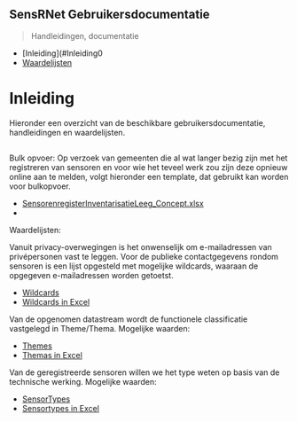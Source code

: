SensRNet Gebruikersdocumentatie
-------------------------------
> Handleidingen, documentatie

- [Inleiding](#Inleiding0
- [Waardelijsten](#Waardelijsten)

Inleiding
============
Hieronder een overzicht van de beschikbare gebruikersdocumentatie, handleidingen en waardelijsten.

##
Bulk opvoer:
Op verzoek van gemeenten die al wat langer bezig zijn met het registreren van sensoren en voor wie het teveel werk zou zijn deze opnieuw online aan te melden, volgt hieronder een template, dat gebruikt kan worden voor bulkopvoer.

- [SensorenregisterInventarisatieLeeg_Concept.xlsx](SensorenregisterInventarisatieLeeg_Concept.xlsx)
- 

Waardelijsten:

Vanuit privacy-overwegingen is het onwenselijk om e-mailadressen van privépersonen vast te leggen. Voor de publieke contactgegevens rondom sensoren is een lijst opgesteld met mogelijke wildcards, waaraan de opgegeven e-mailadressen worden getoetst. 
- [Wildcards](Waardelijst_Wildcards.md) 
- [Wildcards in Excel](Waardelijst_Wildcards.xlsx)

Van de opgenomen datastream wordt de functionele classificatie vastgelegd in Theme/Thema. Mogelijke waarden:
- [Themes](Waardelijst_Thema.md)
- [Themas in Excel](Waardelijst_Thema.xlsx)

Van de geregistreerde sensoren willen we het type weten op basis van de technische werking. Mogelijke waarden:
- [SensorTypes](Waardelijst_SensorTypes.md)
- [Sensortypes in Excel](Waardelijst_Sensortypes.xlsx)


